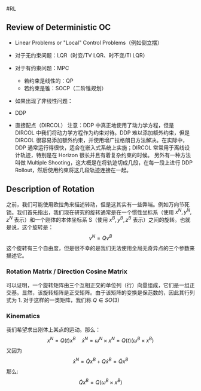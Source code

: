#RL 

## Review of Deterministic OC 
- Linear Problems or "Local" Control Problems（例如倒立摆）
- 对于无约束问题：LQR（时变/TV LQR、时不变/TI LQR）
- 对于有约束问题：MPC
	- 若约束是线性的：QP 
	- 若约束是锥：SOCP（二阶锥规划）


- 如果出现了非线性问题：
- DDP 
- 直接配点（DIRCOL）
注意：DDP 中真正地使用了动力学方程，但是 DIRCOL 中我们将动力学方程作为约束对待。DDP 难以添加额外约束，但是 DIRCOL 很容易添加额外约束，并使用增广拉格朗日方法解决。在实际中，DDP 通常运行得很快，适合在嵌入式系统上实施；DIRCOL 常常用于离线设计轨迹，特别是在 Horizon 很长并且有着复杂约束的时候。
另外有一种方法叫做 Multiple Shooting，这大概是在将轨迹切成几段，在每一段上进行 DDP Rollout，然后使用约束将这几段轨迹连接在一起。


## Description of Rotation
之前，我们可能使用欧拉角来描述转动，但是这其实有一些弊端。例如万向节死锁。我们首先指出，我们现在研究的旋转通常是在一个惯性坐标系（使用 $x^{N},y^{N},z^{N}$ 表示）和一个刚体的本体坐标系 S（使用 $x^{B},y^{B},z^{B}$ 表示）之间的旋转。也就是说，这个旋转是：
$$
v^{N} = Qv^{B}
$$
这个旋转有三个自由度，但是很不幸的是我们无法使用全局无奇异点的三个参数来描述它。

### Rotation Matrix / Direction Cosine Matrix
可以证明，一个旋转矩阵由三个互相正交的单位列（行）向量组成，它们是一组正交基。显然，该旋转矩阵是正交矩阵。由于该矩阵的变换是保范数的，因此其行列式为 1. 
对于这样的一类矩阵，我们称 $Q \in SO(3)$ 

### Kinematics 
我们希望求出刚体上某点的运动。那么：
$$
x^{N} = Q(t) x^{B}  \quad  \dot x^{N} = \omega^{N} \times x^{N}  = Q(t)(\omega^{B} \times x^{B})
$$
又因为
$$
\dot x^{N}= \dot Q x^{B} + Q \dot x^{B} = \dot Q  x^{B}
$$
那么:
$$
\dot Q x^{B} = Q(\omega^{B }\times x^{B}) 
$$




